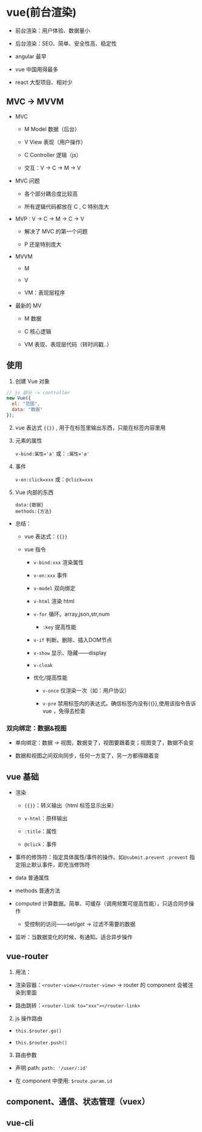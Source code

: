 # vue(前台渲染)

- 前台渲染：用户体验、数据量小

- 后台渲染：SEO、简单、安全性高、稳定性

- angular 最早

- vue 中国用得最多

- react 大型项目、相对少

## MVC -> MVVM

- MVC

  - M Model 数据（后台）

  - V View 表现（用户操作）

  - C Controller 逻辑（js）

  - 交互：V -> C -> M -> V

* MVC 问题

  - 各个部分耦合度比较高

  - 所有逻辑代码都放在 C , C 特别庞大

* MVP : V -> C -> M -> C -> V

  - 解决了 MVC 的第一个问题

  - P 还是特别庞大

- MVVM

  - M

  - V

  - VM：表现层程序

- 最新的 MV

  - M 数据

  - C 核心逻辑

  - VM 表现、表现层代码（转时间戳..）

## 使用

1.  创建 Vue 对象

```javascript
// js 部分 -> controller
new Vue({
  el: "范围",
  data: "数据"
});
```

2.  vue 表达式 `{{}}` , 用于在标签里输出东西，只能在标签内容里用

3.  元素的属性

    `v-bind:属性='a'`
    或：`:属性='a'`

4.  事件

    `v-on:click=xxx`
    或：`@click=xxx`

5.  Vue 内部的东西

    `data:{数据}`<br/>
    `methods:{方法}`

- 总结：

  - vue 表达式：`{{}}`

  - vue 指令

    - `v-bind:xxx` 渲染属性

    - `v-on:xxx` 事件

    - `v-model` 双向绑定

    - `v-html` 渲染 html

    - `v-for` 循环。array,json,str,num

        - `:key` 提高性能

    - `v-if` 判断。删除、插入DOM节点

    - `v-show` 显示、隐藏——display

    - `v-cloak`

    - 优化/提高性能

      - `v-once` 仅渲染一次（如：用户协议） 

      - `v-pre` 禁用标签内的表达式。确信标签内没有{{}},使用该指令告诉 vue ，免得去检查

### 双向绑定：数据&视图

- 单向绑定：数据 -> 视图，数据变了，视图要跟着变；视图变了，数据不会变

- 数据和视图之间双向同步，任何一方变了，另一方都得跟着变

## vue 基础

- 渲染

  - `{{}}`：转义输出（html 标签显示出来）

  - `v-html`：原样输出

  - `:title`：属性

  - `@click`：事件

- 事件的修饰符：指定具体属性/事件的操作。如`@submit.prevent`   `.prevent` 指定阻止默认事件，即充当修饰符

- data 普通属性

- methods 普通方法

- computed 计算数据。简单、可缓存（调用频繁可提高性能），只适合同步操作

  - 受控制的访问——set/get -> 过滤不需要的数据

- 监听：当数据变化的时候，有通知。适合异步操作

## vue-router

1. 用法：

- 渲染容器：`<router-view></router-view>` -> router 的 component 会被渲染到里面

- 路由跳转：`<router-link to="xxx"></router-link>`

2. js 操作路由

- `this.$router.go()`

- `this.$router.push()`

3. 路由参数

- 声明 path: `path: '/user/:id'`

- 在 component 中使用: `$route.param.id`

## component、通信、状态管理（vuex）

## vue-cli
